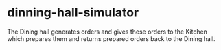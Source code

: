 # dinning-hall-simulator
The Dining hall generates orders and gives these orders to the Kitchen which prepares them and returns prepared orders back to the Dining hall.

